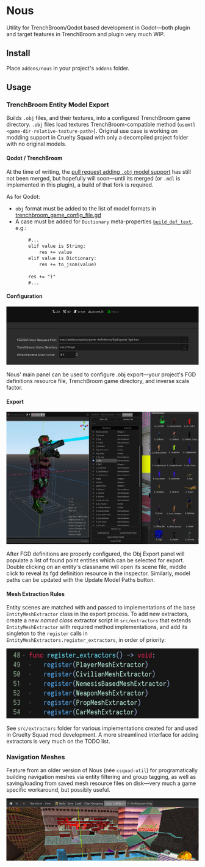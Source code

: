 # Nous

Utility for TrenchBroom/Qodot based development in Godot—both plugin and target features in TrenchBroom and plugin very much WIP. 


## Install

Place `addons/nous` in your project's `addons` folder.

## Usage

### TrenchBroom Entity Model Export

Builds `.obj` files, and their textures, into a configured TrenchBroom game directory. `.obj` files load textures TrenchBroom-compatible method (`usemtl <game-dir-relative-texture-path>`). Original use case is working on modding support in Cruelty Squad with only a decompiled project folder with no original models.

#### Qodot / TrenchBroom

At the time of writing, the [pull request adding `.obj` model support](https://github.com/TrenchBroom/TrenchBroom/pull/3910) has still not been merged, but hopefully will soon—until its merged (or `.mdl` is implemented in this plugin), a build of that fork is required.

As for Qodot:
  - `obj` format must be added to the list of model formats in [trenchbroom_game_config_file.gd](https://github.com/QodotPlugin/qodot-plugin/blob/6f98fdb739abc5b25031a01582749be98d194bfe/addons/qodot/src/resources/game-definitions/trenchbroom/trenchbroom_game_config_file.gd#L43)
  - A case must be added for `Dictionary` meta-properties [`build_def_text`](https://github.com/QodotPlugin/qodot-plugin/blob/6f98fdb739abc5b25031a01582749be98d194bfe/addons/qodot/src/resources/game-definitions/fgd/qodot_fgd_class.gd#L70), e.g.:
  
````gdscript
		#...
		elif value is String:
			res += value
		elif value is Dictionary:
			res += to_json(value)

		res += ")"
		#...
````

#### Configuration

![Settings Panel](media/main-panel-settings-01.png)

Nous' main panel can be used to configure .obj export—your project's FGD definitions resource file, TrenchBroom game directory, and inverse scale factor.

#### Export

<img src="media/panel-view-diptych-01.jpg" alt="Export Panel" width="auto"  max-height="700px"/>

After FGD definitions are properly configured, the Obj Export panel will populate a list of found point entities which can be selected for export. Double clicking on an entity's classname will open its scene file, middle click to reveal its fgd definition resource in the inspector. Similarly, model paths can be updated with the Update Model Paths button.

#### Mesh Extraction Rules

Entity scenes are matched with and passed to implementations of the base `EntityMeshExtractor` class in the export process. To add new extractors, create a new _named class_ extractor script in `src/extractors` that extends `EntityMeshExtractor` with required method implementations, and add its singleton to the `register` calls in `EntityMeshExtractors.register_extractors`, in order of priority:

<img src="media/extractor-register-01.png" alt="Add Extractor"/>

See `src/extractors` folder for various implementations created for and used in Cruelty Squad mod development. A more streamlined interface for adding extractors is very much on the TODO list.

### Navigation Meshes

Feature from an older version of Nous (née `csquad-util`) for programatically building navigation meshes via entity filtering and group tagging, as well as saving/loading from saved mesh resource files on disk—very much a game specific workaround, but possibly useful.

<img src="media/navbuilder-menu-01.png" alt="NavBuilder Menu"/>



